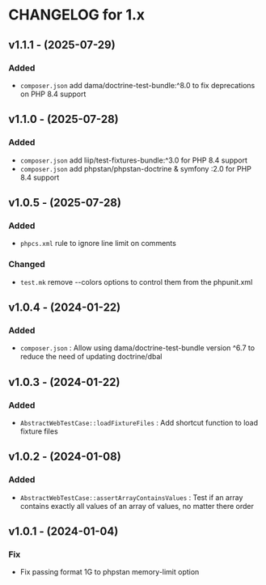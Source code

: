 CHANGELOG for 1.x
===================
## v1.1.1 - (2025-07-29)
### Added
- `composer.json` add dama/doctrine-test-bundle:^8.0 to fix deprecations on PHP 8.4 support

## v1.1.0 - (2025-07-28)
### Added
- `composer.json` add liip/test-fixtures-bundle:^3.0 for PHP 8.4 support
- `composer.json` add phpstan/phpstan-doctrine & symfony :2.0 for PHP 8.4 support

## v1.0.5 - (2025-07-28)
### Added
- `phpcs.xml` rule to ignore line limit on comments
### Changed
- `test.mk` remove --colors options to control them from the phpunit.xml

## v1.0.4 - (2024-01-22)

### Added

- `composer.json` : Allow using dama/doctrine-test-bundle version ^6.7 to reduce the need of updating doctrine/dbal

## v1.0.3 - (2024-01-22)

### Added

- `AbstractWebTestCase::loadFixtureFiles` : Add shortcut function to load fixture files

## v1.0.2 - (2024-01-08)

### Added

- `AbstractWebTestCase::assertArrayContainsValues` : Test if an array contains exactly all values of an array of values, no matter there order

## v1.0.1 - (2024-01-04)

### Fix

- Fix passing format 1G to phpstan memory-limit option
